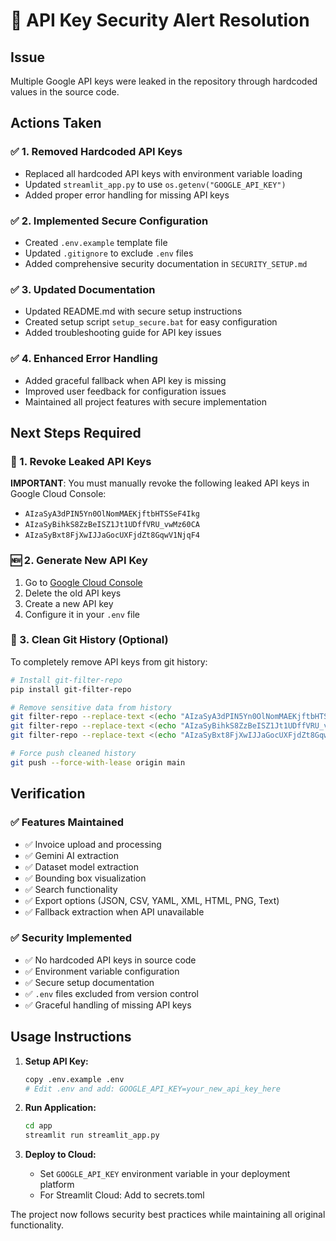 # 🚨 API Key Security Alert Resolution

## Issue
Multiple Google API keys were leaked in the repository through hardcoded values in the source code.

## Actions Taken

### ✅ 1. Removed Hardcoded API Keys
- Replaced all hardcoded API keys with environment variable loading
- Updated `streamlit_app.py` to use `os.getenv("GOOGLE_API_KEY")`
- Added proper error handling for missing API keys

### ✅ 2. Implemented Secure Configuration
- Created `.env.example` template file
- Updated `.gitignore` to exclude `.env` files
- Added comprehensive security documentation in `SECURITY_SETUP.md`

### ✅ 3. Updated Documentation
- Updated README.md with secure setup instructions
- Created setup script `setup_secure.bat` for easy configuration
- Added troubleshooting guide for API key issues

### ✅ 4. Enhanced Error Handling
- Added graceful fallback when API key is missing
- Improved user feedback for configuration issues
- Maintained all project features with secure implementation

## Next Steps Required

### 🔑 1. Revoke Leaked API Keys
**IMPORTANT**: You must manually revoke the following leaked API keys in Google Cloud Console:
- `AIzaSyA3dPIN5Yn0OlNomMAEKjftbHTSSeF4Ikg`
- `AIzaSyBihkS8ZzBeISZ1Jt1UDffVRU_vwMz60CA`
- `AIzaSyBxt8FjXwIJJaGocUXFjdZt8GqwV1NjqF4`

### 🆕 2. Generate New API Key
1. Go to [Google Cloud Console](https://console.cloud.google.com/apis/credentials)
2. Delete the old API keys
3. Create a new API key
4. Configure it in your `.env` file

### 🧹 3. Clean Git History (Optional)
To completely remove API keys from git history:
```bash
# Install git-filter-repo
pip install git-filter-repo

# Remove sensitive data from history
git filter-repo --replace-text <(echo "AIzaSyA3dPIN5Yn0OlNomMAEKjftbHTSSeF4Ikg==[REMOVED]")
git filter-repo --replace-text <(echo "AIzaSyBihkS8ZzBeISZ1Jt1UDffVRU_vwMz60CA==[REMOVED]")
git filter-repo --replace-text <(echo "AIzaSyBxt8FjXwIJJaGocUXFjdZt8GqwV1NjqF4==[REMOVED]")

# Force push cleaned history
git push --force-with-lease origin main
```

## Verification

### ✅ Features Maintained
- ✅ Invoice upload and processing
- ✅ Gemini AI extraction
- ✅ Dataset model extraction
- ✅ Bounding box visualization
- ✅ Search functionality
- ✅ Export options (JSON, CSV, YAML, XML, HTML, PNG, Text)
- ✅ Fallback extraction when API unavailable

### ✅ Security Implemented
- ✅ No hardcoded API keys in source code
- ✅ Environment variable configuration
- ✅ Secure setup documentation
- ✅ `.env` files excluded from version control
- ✅ Graceful handling of missing API keys

## Usage Instructions

1. **Setup API Key:**
   ```bash
   copy .env.example .env
   # Edit .env and add: GOOGLE_API_KEY=your_new_api_key_here
   ```

2. **Run Application:**
   ```bash
   cd app
   streamlit run streamlit_app.py
   ```

3. **Deploy to Cloud:**
   - Set `GOOGLE_API_KEY` environment variable in your deployment platform
   - For Streamlit Cloud: Add to secrets.toml

The project now follows security best practices while maintaining all original functionality.